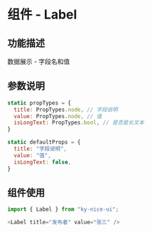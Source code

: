 # 组件 - Label

## 功能描述

数据展示 - 字段名和值

## 参数说明

```javascript
static propTypes = {
  title: PropTypes.node, // 字段说明
  value: PropTypes.node, // 值
  isLongText: PropTypes.bool, // 是否是长文本
}

static defaultProps = {
  title: "字段说明",
  value: "值",
  isLongText: false,
}
```

## 组件使用

```javascript
import { Label } from "ky-nice-ui";

<Label title="发布者" value="张三" />
```